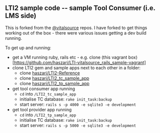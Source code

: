 ## LTI2 sample code -- sample Tool Consumer (i.e. LMS side)

This is forked from the [@vitalsource](https://github.com/vitalsource) repos. I have forked to get things working out of the box - there were various issues getting a dev build running.

To get up and running:
- get a VM running ruby, rails etc - e.g. clone (this vagrant box)[https://github.com/haszari/LTI-vitalsource_rails_sample-vagrant]
- clone LTI2 gem and sample apps next to each other in a folder:
  - clone [haszari/LTI2-Reference](https://github.com/haszari/LTI2-Reference)
  - clone [haszari/LTI2_tc_sample_app](https://github.com/haszari/LTI2_tc_sample_app)
  - clone [haszari/LTI2_tp_sample_app](https://github.com/haszari/LTI2_tp_sample_app)
- get tool consumer app running
  - `cd` into `/LTI2_tc_sample_app` 
  - initialise TC database: `rake init_task:backup`
  - start server: `rails s -p 4000 -e sqlite3 -e development`
- get tool provider app running
  - `cd` into `/LTI2_tp_sample_app` 
  - initialise TC database: `rake init_task:backup`
  - start server: `rails s -p 5000 -e sqlite3 -e development`
